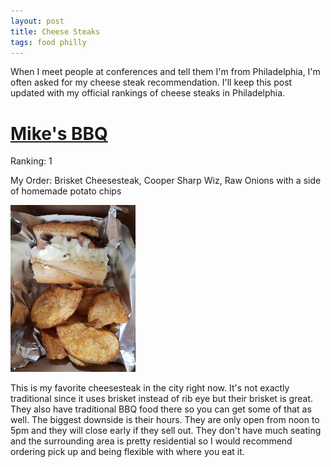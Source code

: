 ```yaml
---
layout: post
title: Cheese Steaks
tags: food philly
---
```


When I meet people at conferences and tell them I'm from Philadelphia, I'm often asked for my cheese steak recommendation.
I'll keep this post updated with my official rankings of cheese steaks in Philadelphia.

# [Mike's BBQ](https://www.mikesbbqphilly.com/)

Ranking: 1

My Order: Brisket Cheesesteak, Cooper Sharp Wiz, Raw Onions with a side of homemade potato chips

<img src="/assets/mikes-bbq.jpg" width="200" title="Mike's BBQ Brisket Cheesesteak" />

This is my favorite cheesesteak in the city right now.
It's not exactly traditional since it uses brisket instead of rib eye but their brisket is great.
They also have traditional BBQ food there so you can get some of that as well.
The biggest downside is their hours. They are only open from noon to 5pm and they will close early if they sell out.
They don't have much seating and the surrounding area is pretty residential so I would recommend ordering pick up and being flexible with where you eat it.
